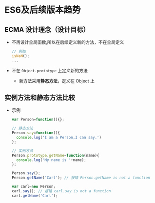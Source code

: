 # ES6及后续版本趋势

## ECMA 设计理念（设计目标）

  - 不再设计全局函数,所以在后续定义新的方法，不在全局定义

    ```javascript
    // 例如
    isNaN();
    ...
    ```

  - 不在 `Object.prototype` 上定义新的方法

      - 新方法采用**静态方法**，定义在 Object 上

## 实例方法和静态方法比较

  - 示例

    ```javascript
    var Person=function(){};

    // 静态方法
    Person.say=function(){
      console.log('I am a Person,I can say.')
    };

    // 实例方法
    Person.prototype.getName=function(name){
      console.log('My name is '+name);
    };

    Person.say();
    Person.getName('Carl'); // 报错 Person.getName is not a function

    var carl=new Person;
    carl.say(); // 报错 carl.say is not a function
    carl.getName('Carl');
    ```
